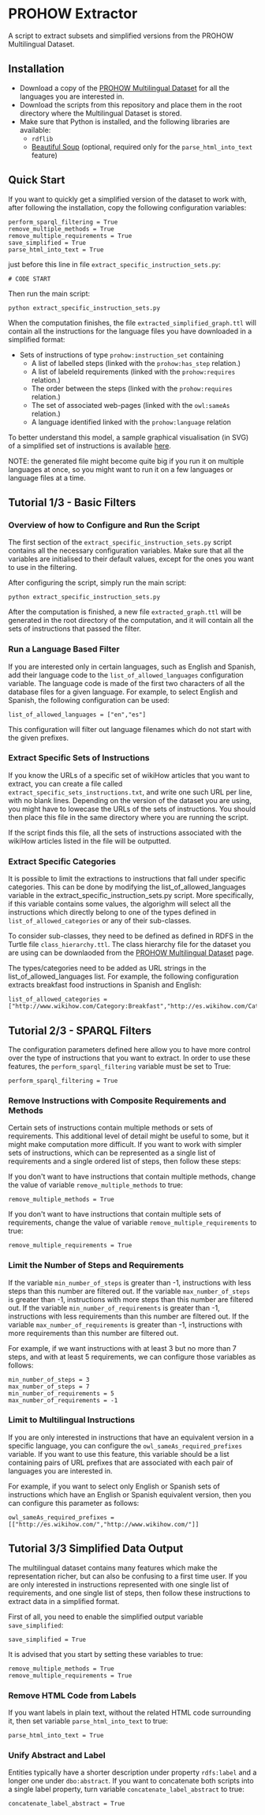 # PROHOW Extractor

A script to extract subsets and simplified versions from the PROHOW Multilingual Dataset.

## Installation

- Download a copy of the [PROHOW Multilingual Dataset](https://www.kaggle.com/paolop/human-instructions-multilingual-wikihow) for all the languages you are interested in.
- Download the scripts from this repository and place them in the root directory where the Multilingual Dataset is stored.
- Make sure that Python is installed, and the following libraries are available:
  - `rdflib`
  - [Beautiful Soup](https://www.crummy.com/software/BeautifulSoup/) (optional, required only for the `parse_html_into_text` feature)

## Quick Start

If you want to quickly get a simplified version of the dataset to work with, after following the installation, copy the following configuration variables:
```
perform_sparql_filtering = True
remove_multiple_methods = True
remove_multiple_requirements = True
save_simplified = True
parse_html_into_text = True
```
just before this line in file `extract_specific_instruction_sets.py`:
```
# CODE START
``` 

Then run the main script:

```
python extract_specific_instruction_sets.py
```

When the computation finishes, the file `extracted_simplified_graph.ttl` will contain all the instructions for the language files you have downloaded in a simplified format:
 - Sets of instructions of type `prohow:instruction_set` containing
   - A list of labelled steps (linked with the `prohow:has_step` relation.)
   - A list of labeleld requirements (linked with the `prohow:requires` relation.)
   - The order between the steps (linked with the `prohow:requires` relation.)
   - The set of associated web-pages (linked with the `owl:sameAs` relation.)
   - A language identified linked with the `prohow:language` relation

To better understand this model, a sample graphical visualisation (in SVG) of a simplified set of instructions is available [here](https://github.com/paolo7/extractor-script/blob/master/ExampleDataModel.svg).

NOTE: the generated file might become quite big if you run it on multiple languages at once, so you might want to run it on a few languages or language files at a time.

## Tutorial 1/3 - Basic Filters

### Overview of how to Configure and Run the Script

The first section of the `extract_specific_instruction_sets.py` script contains all the necessary configuration variables. Make sure that all the variables are initialised to their default values, except for the ones you want to use in the filtering.

After configuring the script, simply run the main script:
```
python extract_specific_instruction_sets.py
```

After the computation is finished, a new file `extracted_graph.ttl` will be generated in the root directory of the computation, and it will contain all the sets of instructions that passed the filter.

### Run a Language Based Filter

If you are interested only in certain languages, such as English and Spanish, add their language code to the `list_of_allowed_languages` configuration variable. The language code is made of the first two characters of all the database files for a given language. For example, to select English and Spanish, the following configuration can be used:

```
list_of_allowed_languages = ["en","es"]
```

This configuration will filter out language filenames which do not start with the given prefixes.

### Extract Specific Sets of Instructions

If you know the URLs of a specific set of wikiHow articles that you want to extract, you can create a file called `extract_specific_sets_instructions.txt`, and write one such URL per line, with no blank lines. Depending on the version of the dataset you are using, you might have to lowecase the URLs of the sets of instructions. You should then place this file in the same directory where you are running the script.

If the script finds this file, all the sets of instructions associated with the wikiHow articles listed in the file will be outputted.

### Extract Specific Categories

It is possible to limit the extractions to instructions that fall under specific categories. This can be done by modifying the list_of_allowed_languages variable in the extract_specific_instruction_sets.py script. More specifically, if this variable contains some values, the algorighm will select all the instructions which directly belong to one of the types defined in `list_of_allowed_categories` or any of their sub-classes. 

To consider sub-classes, they need to be defined as defined in RDFS in the Turtle file `class_hierarchy.ttl`. The class hierarchy file for the dataset you are using can be downlaoded from the [PROHOW Multilingual Dataset](https://www.kaggle.com/paolop/human-instructions-multilingual-wikihow) page.

The types/categories need to be added as URL strings in the list_of_allowed_languages list. For example, the following configuration extracts breakfast food instructions in Spanish and English: 

```
list_of_allowed_categories = ["http://www.wikihow.com/Category:Breakfast","http://es.wikihow.com/Categor%C3%ADa:Desayunos"]
```

## Tutorial 2/3 - SPARQL Filters

The configuration parameters defined here allow you to have more control over the type of instructions that you want to extract. In order to use these features, the `perform_sparql_filtering` variable must be set to True:
```
perform_sparql_filtering = True
```

### Remove Instructions with Composite Requirements and Methods

Certain sets of instructions contain multiple methods or sets of requirements. This additional level of detail might be useful to some, but it might make computation more difficult. If you want to work with simpler sets of instructions, which can be represented as a single list of requirements and a single ordered list of steps, then follow these steps:

If you don't want to have instructions that contain multiple methods, change the value of variable `remove_multiple_methods` to true:

```
remove_multiple_methods = True
```

If you don't want to have instructions that contain multiple sets of requirements, change the value of variable `remove_multiple_requirements` to true:

```
remove_multiple_requirements = True
```

### Limit the Number of Steps and Requirements

If the variable `min_number_of_steps` is greater than -1, instructions with less steps than this number are filtered out.
If the variable `max_number_of_steps` is greater than -1, instructions with more steps than this number are filtered out.
If the variable `min_number_of_requirements` is greater than -1, instructions with less requirements than this number are filtered out.
If the variable `max_number_of_requirements` is greater than -1, instructions with more requirements than this number are filtered out.

For example, if we want instructions with at least 3 but no more than 7 steps, and with at least 5 requirements, we can configure those variables as follows:
```
min_number_of_steps = 3
max_number_of_steps = 7
min_number_of_requirements = 5
max_number_of_requirements = -1
```

### Limit to Multilingual Instructions

If you are only interested in instructions that have an equivalent version in a specific language, you can configure the `owl_sameAs_required_prefixes` variable. If you want to use this feature, this variable should be a list containing pairs of URL prefixes that are associated with each pair of languages you are interested in.

For example, if you want to select only English or Spanish sets of instructions which have an English or Spanish equivalent version, then you can configure this parameter as follows:

```
owl_sameAs_required_prefixes = [["http://es.wikihow.com/","http://www.wikihow.com/"]]
```

## Tutorial 3/3 Simplified Data Output

The multilingual dataset contains many features which make the representation richer, but can also be confusing to a first time user. If you are only interested in instructions represented with one single list of requirements, and one single list of steps, then follow these instructions to extract data in a simplified format.

First of all, you need to enable the simplified output variable `save_simplified`:

```
save_simplified = True
```

It is advised that you start by setting these variables to true:

```
remove_multiple_methods = True
remove_multiple_requirements = True
```

### Remove HTML Code from Labels

If you want labels in plain text, without the related HTML code surrounding it, then set variable `parse_html_into_text` to true:

```
parse_html_into_text = True
```

### Unify Abstract and Label

Entities typically have a shorter description under property `rdfs:label` and a longer one under `dbo:abstract`. If you want to concatenate both scripts into a single label property, turn variable `concatenate_label_abstract` to true:

```
concatenate_label_abstract = True
```
